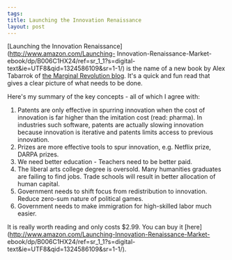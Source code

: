 ```yaml
--- 
tags: 
title: Launching the Innovation Renaissance
layout: post
---
```

[Launching the Innovation Renaissance](http://www.amazon.com/Launching-
Innovation-Renaissance-Market-ebook/dp/B006C1HX24/ref=sr_1_1?s=digital-
text&ie=UTF8&qid=1324586109&sr=1-1/) is the name of a new book by Alex
Tabarrok of [the Marginal Revolution blog](http://marginalrevolution.com/).
It's a quick and fun read that gives a clear picture of what needs to be done.

Here's my summary of the key concepts - all of which I agree with:

  1. Patents are only effective in spurring innovation when the cost of innovation is far higher than the imitation cost (read: pharma). In industries such software, patents are actually slowing innovation because innovation is iterative and patents limits access to previous innovation. 
  2. Prizes are more effective tools to spur innovation, e.g. Netflix prize, DARPA prizes. 
  3. We need better education - Teachers need to be better paid. 
  4. The liberal arts college degree is oversold. Many humanities graduates are failing to find jobs. Trade schools will result in better allocation of human capital.
  5. Government needs to shift focus from redistribution to innovation. Reduce zero-sum nature of political games. 
  6. Government needs to make immigration for high-skilled labor much easier. 

It is really worth reading and only costs $2.99. You can buy it
[here](http://www.amazon.com/Launching-Innovation-Renaissance-Market-
ebook/dp/B006C1HX24/ref=sr_1_1?s=digital-text&ie=UTF8&qid=1324586109&sr=1-1/).


